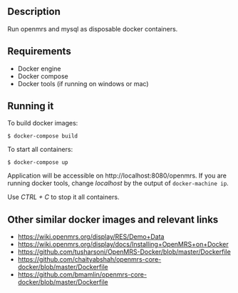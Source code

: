 ## Description
Run openmrs and mysql as disposable docker containers.

## Requirements
  - Docker engine
  - Docker compose
  - Docker tools (if running on windows or mac)

## Running it

To build docker images:
```
$ docker-compose build
```

To start all containers:
```
$ docker-compose up
```

Application will be accessible on http://localhost:8080/openmrs.
If you are running docker tools, change _localhost_ by the output of `docker-machine ip`.


Use _CTRL + C_ to stop it all containers.


## Other similar docker images and relevant links
- <https://wiki.openmrs.org/display/RES/Demo+Data>
- <https://wiki.openmrs.org/display/docs/Installing+OpenMRS+on+Docker>
- <https://github.com/tusharsoni/OpenMRS-Docker/blob/master/Dockerfile>
- <https://github.com/chaityabshah/openmrs-core-docker/blob/master/Dockerfile>
- <https://github.com/bmamlin/openmrs-core-docker/blob/master/Dockerfile>

